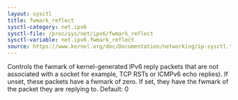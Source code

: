 ```yaml
---
layout: sysctl
title: fwmark_reflect
sysctl-category: net.ipv6
sysctl-file: /proc/sys/net/ipv6/fwmark_reflect
sysctl-variable: net.ipv6.fwmark_reflect
source: https://www.kernel.org/doc/Documentation/networking/ip-sysctl.txt
---
```

Controls the fwmark of kernel-generated IPv6 reply packets that are not
associated with a socket for example, TCP RSTs or ICMPv6 echo replies).
If unset, these packets have a fwmark of zero. If set, they have the
fwmark of the packet they are replying to.
Default: 0
